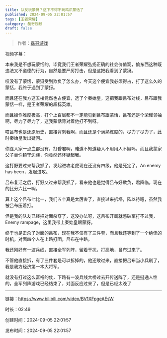 ```yaml
---
title: 队友玩蒙犽？这下不得不玩鸡爪蒙恬了
published: 2024-09-05 22:01:57
tags: [王者荣耀]
category: 磊哥视频
draft: false
---
```



> 作者：[磊哥游戏](https://space.bilibili.com/268941858?spm_id_from=333.788.upinfo.head.click)

视频字幕：

本来我是不想玩蒙恬的，毕竟我们王者荣耀弘扬正确的社会价值观，偷东西这种既违法又不道德的行为，自然是要严厉打击，但是这把我看到了蒙犽。

哎没有了蒙恬，蒙犽受到欺负了怎么办，今天这个便宜我必须得占，打了这么久的蒙恬，我终于遇到了蒙犽。

而且还在我方这五楼竟然也占便宜，选了个秦始皇，这把我跟吕布对线，吕布跟我蒙恬一样，是王者荣耀的超标英雄。

而且操作难度极高，打个上百局都不一定能见到吕布跟蒙恬，吕布还是个荣耀领袖啊，尽力了尽力了，这我蒙恬背对着他打不到呀。

哎吕布也是还原历史，直接背刺我啊，而且还是个满熟练度的，尽力了尽力了，此时秦始皇发出疑问。

你连人家一点血都没有，打昏君啊，难道不知道疑人不用用人不疑吗，而且我蒙家父子替你镇守边疆，你竟然还怀疑起我。

这打野要过来帮我抓了，发起进攻老虎现在还没有四级，他是死定了，An enemy has been，发起进攻。

吕布复活之后，打野又过来帮我抓了，看来他也是觉得吕布好欺负，君降临，现在的比分六比一啊。

算上这个吕布七比一，我们五个真是太厉害了，直接过来拆塔，阵以待嗯，虽然我被吕布压着打。

但是我的队友已经把对面杀穿了，这没办法呀，这吕布开局就憋破军打不过我，Enemy rampage，这里我带上秦始皇跟蒙犽。

终于也是击杀了对面的吕布，现在我不仅有了三件套，而且我还等到了一个绝佳的时机，对面四个人在上路打团，吕布在中路。

我还刚好有一波兵线，直接全军列阵，留着干扰，打高地，吕布过来了。

不管他直接拆，有了三件套是可以拆掉的，他还敢过来，直接把吕布当小兵刷了，我是我方经济第一本大将军。

就没有打过这么富裕的仗，下路有一波兵线大桥过去开传送阵了，还是挺通人性的，全军列阵游戏已经结束了，对面反应过来了，但是已经太晚了

---


链接：https://www.bilibili.com/video/BV1XFpgeAEsW



时长：02:49

创建时间：2024-09-05 22:01:57

发布时间：2024-09-05 22:01:57
